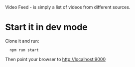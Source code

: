 Video Feed - is simply a list of videos from different sources.

# Start it in dev mode
Clone it and run:
```
  npm run start
```
Then point your browser to [http://localhost:9000](http://localhost:9000)
